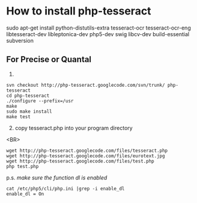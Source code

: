 # How to install php-tesseract #
sudo apt-get install python-distutils-extra tesseract-ocr tesseract-ocr-eng libtesseract-dev libleptonica-dev php5-dev swig libcv-dev build-essential subversion

## For Precise or Quantal ##
1.
```
svn checkout http://php-tesseract.googlecode.com/svn/trunk/ php-tesseract
cd php-tesseract
./configure --prefix=/usr
make
sudo make install
make test
```
2. copy tesseract.php into your program directory

&lt;BR&gt;


```
wget http://php-tesseract.googlecode.com/files/tesseract.php
wget http://php-tesseract.googlecode.com/files/eurotext.jpg
wget http://php-tesseract.googlecode.com/files/test.php
php test.php
```

p.s.
_make sure the function dl is enabled_
```
cat /etc/php5/cli/php.ini |grep -i enable_dl
enable_dl = On
```